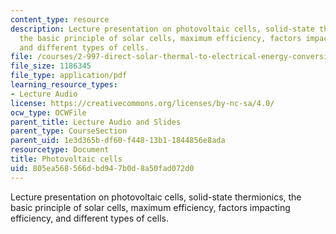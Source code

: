 ```yaml
---
content_type: resource
description: Lecture presentation on photovoltaic cells, solid-state thermionics,
  the basic principle of solar cells, maximum efficiency, factors impacting efficiency,
  and different types of cells.
file: /courses/2-997-direct-solar-thermal-to-electrical-energy-conversion-technologies-fall-2009/805ea568566dbd947b0d8a50fad072d0_MIT2_997F09_lec07.pdf
file_size: 1186345
file_type: application/pdf
learning_resource_types:
- Lecture Audio
license: https://creativecommons.org/licenses/by-nc-sa/4.0/
ocw_type: OCWFile
parent_title: Lecture Audio and Slides
parent_type: CourseSection
parent_uid: 1e3d365b-df60-f448-13b1-1844856e8ada
resourcetype: Document
title: Photovoltaic cells
uid: 805ea568-566d-bd94-7b0d-8a50fad072d0
---
```

Lecture presentation on photovoltaic cells, solid-state thermionics, the basic principle of solar cells, maximum efficiency, factors impacting efficiency, and different types of cells.